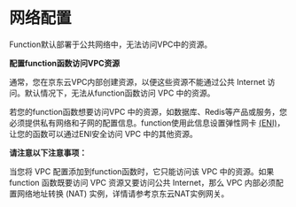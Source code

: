 # 网络配置

Function默认部署于公共网络中，无法访问VPC中的资源。

 
**配置function函数访问VPC资源**

通常，您在京东云VPC内部创建资源，以便这些资源不能通过公共 Internet 访问。默认情况下，无法从function函数访问 VPC 中的资源。

若您的function函数想要访问VPC 中的资源，如数据库、Redis等产品或服务，您必须提供私有网络和子网的配置信息。function使用此信息设置弹性网卡 [(ENI)](https://docs.aws.amazon.com/AmazonVPC/latest/UserGuide/VPC_ElasticNetworkInterfaces.html)，让您的函数可以通过ENI安全访问 VPC 中的其他资源。

**请注意以下注意事项：**

当您将 VPC 配置添加到function函数时，它只能访问该 VPC 中的资源。如果function 函数既要访问 VPC 资源又要访问公共 Internet，那么 VPC 内部必须配置网络地址转换 (NAT) 实例，详情请参考京东云NAT实例网关。
